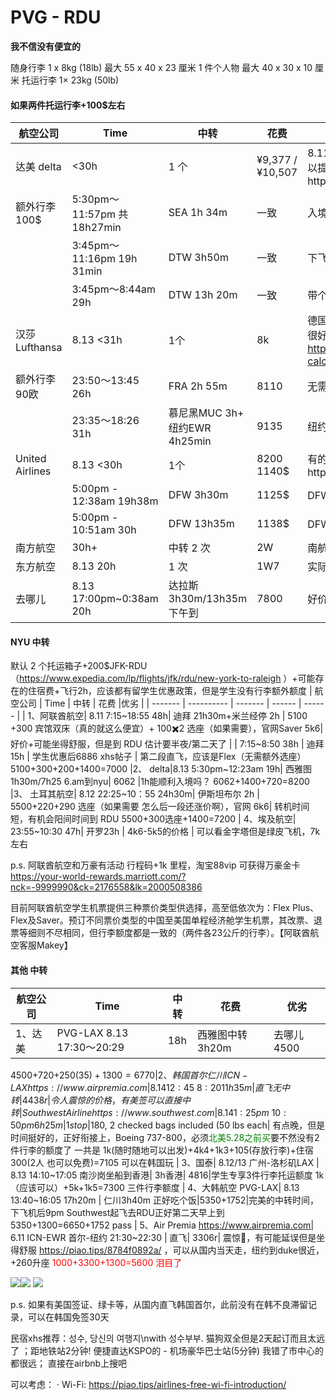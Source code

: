 # PVG - RDU

**我不信没有便宜的**

随身行李 1 x 8kg (18lb) 最大 55 x 40 x 23 厘米
1 件个人物 最大 40 x 30 x 10 厘米
托运行李 1× 23kg (50lb)

#### 如果两件托运行李+100$左右
| 航空公司 | Time | 中转 | 花费 |优劣 |
| ------- | ---------- | ------- | ------ | ------ |
| 达美 delta | <30h | 1 个| ¥9,377 /¥10,507|8.11 已有同班 4 人坐同一班,9k 无里程积分，不可以提前选座，最后上飞机/ 1w 空间没大多少https://www.delta.com/us/en/baggage/overview
| 额外行李 100$| 5:30pm～11:57pm 共18h27min  | SEA 1h 34m | 一致 | 入境时间太短
| | 3:45pm～11:16pm	19h 31min| DTW 3h50m | 一致 | 下飞机去哪
| | 3:45pm～8:44am 	29h| DTW 13h 20m| 一致 | 带个睡袋？
| 汉莎 Lufthansa | 8.13 <31h | 1个 | 8k| 德国航班，可能无免费Wi-Fi，老机型很差，新机型很好 https://www.lufthansa.com/cn/zh/baggage-calculator.html#/results
| 额外行李90欧| 23:50～13:45 26h|  FRA 2h 55m| 8110| 无需入境，必须联程，打开一次机票价格升高一次
| | 23:35～18:26 31h| 慕尼黑MUC 3h+ 纽约EWR 4h25min| 9135| 纽约入境吗？| 
| United Airlines| 8.13 <30h | 1个| 8200 1140$ | 有的挺便宜，但是价格在变https://www.travelocity.com
| | 5:00pm - 12:38am 19h38m | DFW 3h30m|1125$ |  DFW入境快
| |  5:00pm - 10:51am 30h| DFW 13h35m|1138$ | DFW 要呆这么久吗？带个睡袋
| 南方航空|30h+|中转 2 次 |2W | 南航我判你死刑！
| 东方航空| 8.13 20h| 1 次|1W7 | 实际上达美在飞，NYU 中转 2h
| 去哪儿| 8.13 17:00pm~0:38am 20h| 达拉斯 3h30m/13h35m 下午到 |7800 |好价，票少

#### NYU 中转
默认 2 个托运箱子+200$JFK-RDU（https://www.expedia.com/lp/flights/jfk/rdu/new-york-to-raleigh ）+可能存在的住宿费+飞行2h，应该都有留学生优惠政策，但是学生没有行李额外额度
| 航空公司 | Time | 中转 | 花费 |优劣 |
| ------- | ---------- | ------- | ------ | ------ |
| 1、阿联酋航空| 8.11 7:15~18:55 48h| 迪拜 21h30m+米兰经停 2h | 5100 +300 宾馆双床（真的就这么便宜）+ 100✖️2 选座（如果需要），官网Saver 5k6| 好价+可能坐得舒服，但是到 RDU 估计要半夜/第二天了
| | 7:15~8:50 38h |  迪拜 15h | 学生优惠后6886 xhs帖子 | 第二段直飞，应该是Flex（无需额外选座）
5100+300+200+1400=7000
|2、 delta|8.13 5:30pm~12:23am 19h| 西雅图1h30m/7h25 6.am到nyu| 6062 |1h能顺利入境吗？ 
6062+1400+720=8200
|3、 土耳其航空| 8.12 22:25~10：55 24h30m| 伊斯坦布尔 2h | 5500+220+290 选座（如果需要 怎么后一段还涨价啊），官网 6k6| 转机时间短，有机会阳间时间到 RDU 
5500+300选座+1400=7200
| 4、埃及航空| 23:55~10:30 47h| 开罗23h | 4k6-5k5的价格 | 可以看金字塔但是绿皮飞机，7k左右


p.s. 阿联酋航空和万豪有活动 行程码+1k 里程，淘宝88vip 可获得万豪金卡
https://your-world-rewards.marriott.com/?nck=-9999990&ck=2176558&lk=2000508386

目前阿联酋航空学生机票提供三种票价类型供选择，高至低依次为：Flex Plus、Flex及Saver。预订不同票价类型的中国至美国单程经济舱学生机票，其改票、退票等细则不尽相同，但行李额度都是一致的（两件各23公斤的行李）。【阿联酋航空客服Makey】

#### 其他 中转
| 航空公司 | Time | 中转 | 花费 |优劣 |
| ------- | ---------- | ------- | ------ | ------ |
| 1、达美|PVG-LAX 8.13 17:30～20:29| 18h |西雅图中转3h20m | 去哪儿 4500| 好价，要买行李额度
4500+720+250(35$)+1300=6770 
| 2、韩国首尔仁川ICN-LAX https://www.airpremia.com | 8.14 12:45~8:20 11h35m|直飞无中转| 4438r | 令人震惊的价格，有美签可以直接中转
| Southwest Airline https://www.southwest.com| 8.14 1:25pm ~10:50pm 6h 25m |1 stop|$180, 2 checked bags included (50 lbs each| 有点晚，但是时间挺好的，正好衔接上，Boeing 737-800，必须<font color="green">北美5.28之前买</font>要不然没有2件行李的额度了
一共是 1k(随时随地可以出发)+4k4+1k3+105(存放行李)+住宿300(2人 也可以免费)=7105 可以在韩国玩
| 3、国泰| 8.12/13 广州-洛杉矶LAX | 8.13 14:10~17:05 南沙岗坐船到香港| 3h香港| 4816|学生专享3件行李托运额度
1k（应该可以）+5k+1k5=7300 三件行李额度
| 4、大韩航空 PVG-LAX| 8.13 13:40~16:05 17h20m | 仁川3h40m 正好吃个饭|5350+1752|完美的中转时间，下飞机后9pm Southwest起飞去RDU正好第二天早上到
5350+1300=6650+1752 pass
| 5、Air Premia https://www.airpremia.com| 6.11 ICN-EWR 首尔-纽约 21:30~22:30 | 直飞| 3306r| 震惊🤯，有可能延误但是坐得舒服 https://piao.tips/8784f0892a/ ，可以从国内当天走，纽约到duke很近，+260升座
<font color="red">1000+3300+1300=5600 泪目了</font>

![](/i/7252e020-80f6-468e-b615-0a939c93d6d4.jpg)![](/i/e57e5e5a-1d7d-409c-9646-4ad521c10f3d.jpg) ![](/i/cf41d47b-d1f8-4a80-aee9-96cf8df30a54.jpg)



p.s. 如果有美国签证、绿卡等，从国内直飞韩国首尔，此前没有在韩不良滞留记录，可以在韩国免签30天

民宿xhs推荐：성수, 당신의 여행지\nwith 성수부부. 猫狗双全但是2天起订而且太远了
；距地铁站2分钟! 便捷直达KSPO的 - 机场豪华巴士站(5分钟) 我错了市中心的都很远；
直接在airbnb上搜吧 

可以考虑：
·  Wi-Fi:  https://piao.tips/airlines-free-wi-fi-introduction/




